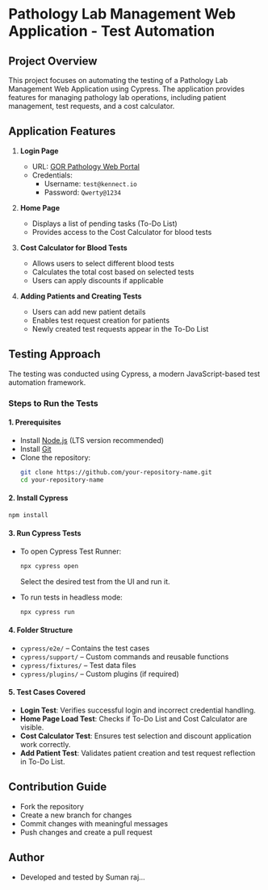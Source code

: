 # Pathology Lab Management Web Application - Test Automation

## Project Overview
This project focuses on automating the testing of a Pathology Lab Management Web Application using Cypress. The application provides features for managing pathology lab operations, including patient management, test requests, and a cost calculator.

## Application Features
1. **Login Page**
   - URL: [GOR Pathology Web Portal](https://gor-pathology.web.app/)
   - Credentials:
     - Username: `test@kennect.io`
     - Password: `Qwerty@1234`

2. **Home Page**
   - Displays a list of pending tasks (To-Do List)
   - Provides access to the Cost Calculator for blood tests

3. **Cost Calculator for Blood Tests**
   - Allows users to select different blood tests
   - Calculates the total cost based on selected tests
   - Users can apply discounts if applicable

4. **Adding Patients and Creating Tests**
   - Users can add new patient details
   - Enables test request creation for patients
   - Newly created test requests appear in the To-Do List

## Testing Approach
The testing was conducted using Cypress, a modern JavaScript-based test automation framework.

### Steps to Run the Tests

#### 1. Prerequisites
- Install [Node.js](https://nodejs.org/) (LTS version recommended)
- Install [Git](https://git-scm.com/)
- Clone the repository:
  ```sh
  git clone https://github.com/your-repository-name.git
  cd your-repository-name
  ```

#### 2. Install Cypress
```sh
npm install
```

#### 3. Run Cypress Tests
- To open Cypress Test Runner:
  ```sh
  npx cypress open
  ```
  Select the desired test from the UI and run it.

- To run tests in headless mode:
  ```sh
  npx cypress run
  ```

#### 4. Folder Structure
- `cypress/e2e/` – Contains the test cases
- `cypress/support/` – Custom commands and reusable functions
- `cypress/fixtures/` – Test data files
- `cypress/plugins/` – Custom plugins (if required)

#### 5. Test Cases Covered
- **Login Test**: Verifies successful login and incorrect credential handling.
- **Home Page Load Test**: Checks if To-Do List and Cost Calculator are visible.
- **Cost Calculator Test**: Ensures test selection and discount application work correctly.
- **Add Patient Test**: Validates patient creation and test request reflection in To-Do List.

## Contribution Guide
- Fork the repository
- Create a new branch for changes
- Commit changes with meaningful messages
- Push changes and create a pull request

## Author
- Developed and tested by Suman raj...

